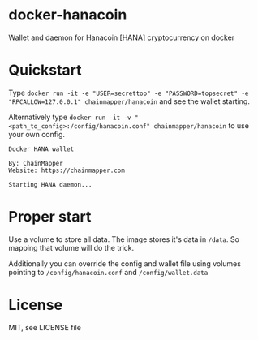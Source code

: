 # docker-hanacoin
Wallet and daemon for Hanacoin [HANA] cryptocurrency on docker

# Quickstart
Type `docker run -it -e "USER=secrettop" -e "PASSWORD=topsecret" -e "RPCALLOW=127.0.0.1" chainmapper/hanacoin` and see the wallet starting.

Alternatively type `docker run -it -v "<path_to_config>:/config/hanacoin.conf" chainmapper/hanacoin` to use your own config.

```
Docker HANA wallet

By: ChainMapper
Website: https://chainmapper.com

Starting HANA daemon...
```

# Proper start
Use a volume to store all data. The image stores it's data in `/data`. So mapping that volume will do the trick.

Additionally you can override the config and wallet file using volumes pointing to `/config/hanacoin.conf` and `/config/wallet.data`

# License
MIT, see LICENSE file
